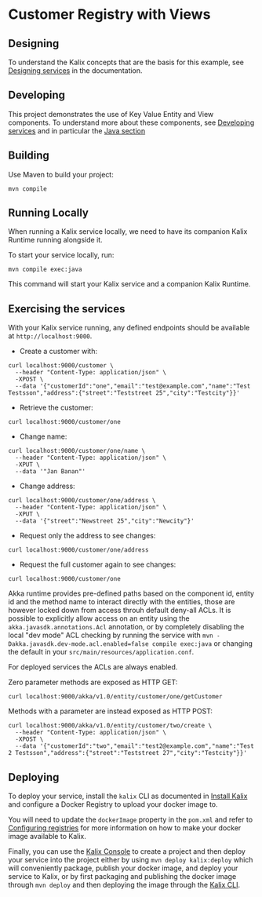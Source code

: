 # Customer Registry with Views

## Designing

To understand the Kalix concepts that are the basis for this example, see [Designing services](https://docs.kalix.io/java/development-process.html) in the documentation.

## Developing

This project demonstrates the use of Key Value Entity and View components.
To understand more about these components, see [Developing services](https://docs.kalix.io/services/)
and in particular the [Java section](https://docs.kalix.io/java/)

## Building

Use Maven to build your project:

```shell
mvn compile
```

## Running Locally

When running a Kalix service locally, we need to have its companion Kalix Runtime running alongside it.

To start your service locally, run:

```shell
mvn compile exec:java
```

This command will start your Kalix service and a companion Kalix Runtime.

## Exercising the services

With your Kalix service running, any defined endpoints should be available at `http://localhost:9000`.

* Create a customer with:

```shell
curl localhost:9000/customer \
  --header "Content-Type: application/json" \
  -XPOST \
  --data '{"customerId":"one","email":"test@example.com","name":"Test Testsson","address":{"street":"Teststreet 25","city":"Testcity"}}'
```

* Retrieve the customer:

```shell
curl localhost:9000/customer/one
```

* Change name:

```shell
curl localhost:9000/customer/one/name \
  --header "Content-Type: application/json" \
  -XPUT \
  --data '"Jan Banan"'
```

* Change address:

```shell
curl localhost:9000/customer/one/address \
  --header "Content-Type: application/json" \
  -XPUT \
  --data '{"street":"Newstreet 25","city":"Newcity"}'
```

* Request only the address to see changes:

```shell
curl localhost:9000/customer/one/address
```

* Request the full customer again to see changes:

```shell
curl localhost:9000/customer/one
```

Akka runtime provides pre-defined paths based on the component id, entity id and the method name to interact directly 
with the entities, those are however locked down from access throuh default deny-all ACLs. It is possible to explicitly
allow access on an entity using the `akka.javasdk.annotations.Acl` annotation, or by completely disabling the local 
"dev mode" ACL checking by running the service with `mvn -Dakka.javasdk.dev-mode.acl.enabled=false compile exec:java`
or changing the default in your `src/main/resources/application.conf`.

For deployed services the ACLs are always enabled.

Zero parameter methods are exposed as HTTP GET:

```shell
curl localhost:9000/akka/v1.0/entity/customer/one/getCustomer
```

Methods with a parameter are instead exposed as HTTP POST:

```shell
curl localhost:9000/akka/v1.0/entity/customer/two/create \
  --header "Content-Type: application/json" \
  -XPOST \
  --data '{"customerId":"two","email":"test2@example.com","name":"Test 2 Testsson","address":{"street":"Teststreet 27","city":"Testcity"}}'
```

## Deploying

To deploy your service, install the `kalix` CLI as documented in
[Install Kalix](https://docs.kalix.io/kalix/install-kalix.html)
and configure a Docker Registry to upload your docker image to.

You will need to update the `dockerImage` property in the `pom.xml` and refer to
[Configuring registries](https://docs.kalix.io/projects/container-registries.html)
for more information on how to make your docker image available to Kalix.

Finally, you can use the [Kalix Console](https://console.kalix.io)
to create a project and then deploy your service into the project either by using `mvn deploy kalix:deploy` which
will conveniently package, publish your docker image, and deploy your service to Kalix, or by first packaging and
publishing the docker image through `mvn deploy` and then deploying the image
through the [Kalix CLI](https://docs.kalix.io/kalix/index.html).
